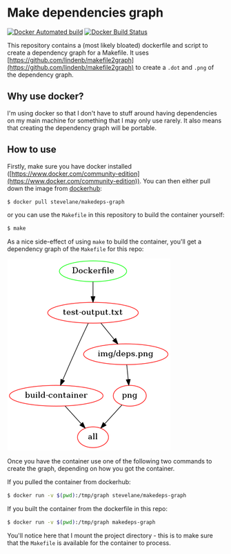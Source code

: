 # Make dependencies graph

[![Docker Automated build](https://img.shields.io/docker/automated/stevelane/makedeps-graph.svg?style=for-the-badge)]() [![Docker Build Status](https://img.shields.io/docker/build/stevelane/makedeps-graph.svg?style=for-the-badge)]()

This repository contains a (most likely bloated) dockerfile and script to create a dependency graph for a Makefile. It uses [https://github.com/lindenb/makefile2graph](https://github.com/lindenb/makefile2graph) to create a `.dot` and `.png` of the dependency graph.

## Why use docker?

I'm using docker so that I don't have to stuff around having dependencies on my main machine for something that I may only use rarely. It also means that creating the dependency graph will be portable.

## How to use

Firstly, make sure you have docker installed ([https://www.docker.com/community-edition](https://www.docker.com/community-edition)). You can then either pull down the image from [dockerhub](https://hub.docker.com/r/stevelane/makedeps-graph/):

```sh
$ docker pull stevelane/makedeps-graph
```

or you can use the `Makefile` in this repository to build the container yourself:

```sh
$ make
```

As a nice side-effect of using `make` to build the container, you'll get a dependency graph of the `Makefile` for this repo:

![](https://github.com/SteveLane/makedeps-graph/blob/master/img/deps.png)

Once you have the container use one of the following two commands to create the graph, depending on how you got the container.

If you pulled the container from dockerhub:

```sh
$ docker run -v $(pwd):/tmp/graph stevelane/makedeps-graph
```

If you built the container from the dockerfile in this repo:

```sh
$ docker run -v $(pwd):/tmp/graph makedeps-graph
```

You'll notice here that I mount the project directory - this is to make sure that the `Makefile` is available for the container to process.
